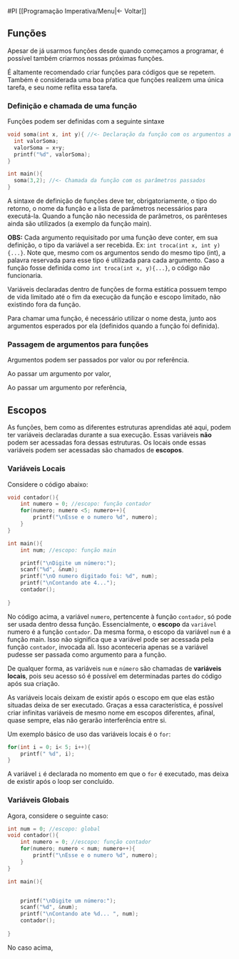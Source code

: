 #PI 
[[Programação Imperativa/Menu|<- Voltar]]
## Funções

Apesar de já usarmos funções desde quando começamos a programar, é possível também criarmos nossas próximas funções.

É altamente recomendado criar funções para códigos que se repetem. Também é considerada uma boa pŕatica que funções realizem uma única tarefa, e seu nome reflita essa tarefa.
### Definição e chamada de uma função

Funções podem ser definidas com a seguinte sintaxe

```c
void soma(int x, int y){ //<- Declaração da função com os argumentos a serem manipulados
  int valorSoma;
  valorSoma = x+y;
  printf("%d", valorSoma);
}

int main(){
  soma(3,2); //<- Chamada da função com os parâmetros passados
}
```

A sintaxe de definição de funções deve ter, obrigatoriamente, o tipo do retorno, o nome da função e a lista de parâmetros necessários para executá-la.
Quando a função não necessida de parâmetros, os parênteses ainda são utilizados (a exemplo da função main).

**OBS:** Cada argumento requisitado por uma função deve conter, em sua definição, o tipo da variável a ser recebida. Ex: ```int troca(int x, int y){...}```. Note que, mesmo com os argumentos sendo do mesmo tipo (int), a palavra reservada para esse tipo é utilizada para cada argumento. Caso a função fosse definida como ```int troca(int x, y){...}```, o código não funcionaria.

Variáveis declaradas dentro de funções de forma estática possuem tempo de vida limitado até o fim da execução da função e escopo limitado, não existindo fora da função.

Para chamar uma função, é necessário utilizar o nome desta, junto aos argumentos esperados por ela (definidos quando a função foi definida).

### Passagem de argumentos para funções

Argumentos podem ser passados por valor ou por referência.

Ao passar um argumento por valor,

Ao passar um argumento por referência,

## Escopos

As funções, bem como as diferentes estruturas aprendidas até aqui, podem ter variáveis declaradas durante a sua execução. Essas variáveis **não** podem ser acessadas fora dessas estruturas. Os locais onde essas variáveis podem ser acessadas são chamados de **escopos**.

### Variáveis Locais

Considere o código abaixo:

```C
void contador(){
	int numero = 0; //escopo: função contador
	for(numero; numero <5; numero++){
		printf("\nEsse e o numero %d", numero);
	}
}

int main(){
	int num; //escopo: função main

	printf("\nDigite um número:");
	scanf("%d", &num);
	printf("\nO numero digitado foi: %d", num);
	printf("\nContando ate 4...");
	contador();
	
}
```

No código acima, a variável ```numero```, pertencente à função `contador`, só pode ser usada dentro dessa função. Essencialmente, o **escopo** da `variável` numero é a função `contador`. 
Da mesma forma, o escopo da variável `num` é a função main. Isso não significa que a variável pode ser acessada pela função `contador`, invocada ali. Isso aconteceria apenas se a variável pudesse ser passada como argumento para a função. 

De qualquer forma, as variáveis `num` e `número` são chamadas de **variáveis locais**, pois seu acesso só é possível em determinadas partes do código após sua criação.

As variáveis locais deixam de existir após o escopo em que elas estão situadas deixa de ser executado. Graças a essa característica, é possível criar infinitas variáveis de mesmo nome em escopos diferentes, afinal, quase sempre, elas não gerarão interferência entre si.

Um exemplo básico de uso das variáveis locais é o `for`:
```C
for(int i = 0; i< 5; i++){
	printf(" %d", i);
}
```

A variável `i` é declarada no momento em que o `for` é executado, mas deixa de existir após o loop ser concluído.
### Variáveis Globais

Agora, considere o seguinte caso:

```c
int num = 0; //escopo: global
void contador(){
	int numero = 0; //escopo: função contador
	for(numero; numero < num; numero++){
		printf("\nEsse e o numero %d", numero);
	}
}

int main(){


	printf("\nDigite um número:");
	scanf("%d", &num);
	printf("\nContando ate %d... ", num);
	contador();
	
}
```

No caso acima,